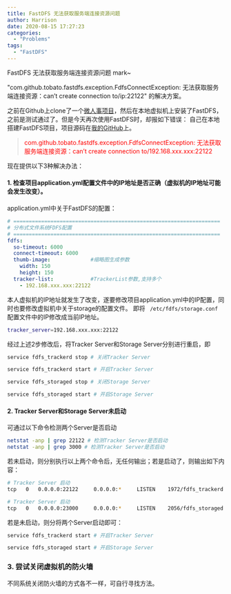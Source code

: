 ```yaml
---
title: FastDFS 无法获取服务端连接资源问题
author: Harrison
date: 2020-08-15 17:27:23
categories:
  - "Problems"
tags:
  - "FastDFS"
---
```

FastDFS 无法获取服务端连接资源问题 mark~
<!-- more -->

"com.github.tobato.fastdfs.exception.FdfsConnectException: 无法获取服务端连接资源：can’t create connection to/ip:22122" 的解决方案。

之前在Github上clone了一个[微人事项目](https://github.com/lenve/vhr)，然后在本地虚拟机上安装了FastDFS，之前是测试通过了。但是今天再次使用FastDFS时，却报如下错误：
自己在本地搭建FastDFS项目，项目源码在[我的GitHub](https://github.com/kangkanglang/JavaLearning/tree/master/FastDFSTest)上。

> <font color=red>com.github.tobato.fastdfs.exception.FdfsConnectException: 无法获取服务端连接资源：can’t create connection to/192.168.xxx.xxx:22122</font>


现在提供以下3种解决办法：

#### 1. 检查项目application.yml配置文件中的IP地址是否正确（虚拟机的IP地址可能会发生改变）。

application.yml中关于FastDFS的配置：
```yml
# ===================================================================
# 分布式文件系统FDFS配置
# ===================================================================
fdfs:
  so-timeout: 6000
  connect-timeout: 6000
  thumb-image:             #缩略图生成参数
    width: 150
    height: 150
  tracker-list:            #TrackerList参数,支持多个
    - 192.168.xxx.xxx:22122
```
本人虚拟机的IP地址就发生了改变，遂要修改项目application.yml中的IP配置，同时也要修改虚拟机中关于storage的配置文件。
即将 ``` /etc/fdfs/storage.conf``` 配置文件中的IP修改成当前IP地址。
```bash
tracker_server=192.168.xxx.xxx:22122
```
经过上述2步修改后，将Tracker Server和Storage Server分别进行重启，即
```bash
service fdfs_trackerd stop # 关闭Tracker Server

service fdfs_trackerd start # 开启Tracker Server
```

```bash
service fdfs_storaged stop # 关闭Storage Server

service fdfs_storaged start # 开启Storage Server
```

#### 2. Tracker Server和Storage Server未启动

可通过以下命令检测两个Server是否启动
```bash
netstat -anp | grep 22122 # 检测Tracker Server是否启动
netstat -anp | grep 3000 # 检测Tracker Server是否启动
```
若未启动，则分别执行以上两个命令后，无任何输出；若是启动了，则输出如下内容：
```bash
# Tracker Server 启动
tcp   0   0.0.0.0:22122     0.0.0.0:*     LISTEN    1972/fdfs_trackerd

# Tracker Server 启动
tcp   0   0.0.0.0:23000     0.0.0.0:*     LISTEN    2056/fdfs_storaged
```
若是未启动，则分将两个Server启动即可：
```bash
service fdfs_trackerd start # 开启Tracker Server

service fdfs_storaged start # 开启Storage Server
```

### 3. 尝试关闭虚拟机的防火墙

不同系统关闭防火墙的方式各不一样，可自行寻找方法。

